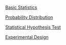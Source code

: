 [Basic Statistics](https://github.com/yangshiteng/StatQuest-Study-Notes/blob/main/Notes/Statistics.md)

[Probability Distribution](https://github.com/yangshiteng/StatQuest-Study-Notes/blob/main/Notes/Probability.md)

[Statistical Hypothesis Test](https://github.com/yangshiteng/StatQuest-Study-Notes/blob/main/Notes/Hypothesis%20test%20list.md)

[Experimental Design](https://github.com/yangshiteng/StatQuest-Study-Notes/blob/main/Notes/Experimental%20Design.md)
